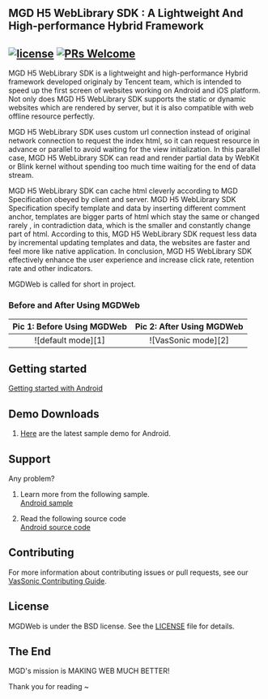 ## MGD H5 WebLibrary SDK : A Lightweight And High-performance Hybrid Framework
[![license](http://img.shields.io/badge/license-BSD3-brightgreen.svg?style=flat)](https://github.com/jbr-madgamingdev/MGDH5WebLibrary/blob/master/LICENSE)
[![PRs Welcome](https://img.shields.io/badge/PRs-welcome-brightgreen.svg)](https://github.com/jbr-madgamingdev/MGDH5WebLibrary/pulls)
---

 MGD H5 WebLibrary SDK is a lightweight and high-performance Hybrid framework developed originaly by Tencent team,  which is intended to speed up the first screen of websites working on Android and iOS platform.
 Not only does MGD H5 WebLibrary SDK supports the static or dynamic websites which are rendered by server, but it is also compatible with web offline resource perfectly. 

 MGD H5 WebLibrary SDK uses custom url connection instead of original network connection to request the index html, so it can request resource in advance or parallel to avoid waiting for the view initialization.
 In this parallel case, MGD H5 WebLibrary SDK can read and render partial data by WebKit or Blink kernel without spending too much time waiting for the end of data stream.

 MGD H5 WebLibrary SDK can cache html cleverly according to MGD Specification obeyed by client and server.
 MGD H5 WebLibrary SDK Specification specify template and data by inserting different comment anchor, templates are bigger parts of html which stay the same or changed rarely , in contradiction data, which is the smaller and constantly change part of html.
 According to this, MGD H5 WebLibrary SDK request less data by incremental updating templates and data, the websites are faster and feel more like native application.
 In conclusion, MGD H5 WebLibrary SDK effectively enhance the user experience and increase click rate, retention rate and other indicators.

 MGDWeb is called for short in project.

### Before and After Using MGDWeb

Pic 1: Before Using MGDWeb |  Pic 2: After Using MGDWeb
:-------------------------:|:-------------------------:
![default mode][1]  |  ![VasSonic mode][2]

## Getting started

[Getting started with Android](https://github.com/jbr-madgamingdev/MGDH5WebLibrary/blob/master/sample/README.md)

## Demo Downloads
1. [Here](https://github.com/jbr-madgamingdev/MGDH5WebLibrary/releases) are the latest sample demo for Android.


## Support
Any problem?

1. Learn more from the following sample. </br>
[Android sample](https://github.com/jbr-madgamingdev/MGDH5WebLibrary/tree/master/sample)  </br>

2. Read the following source code </br>
[Android source code](https://github.com/jbr-madgamingdev/MGDH5WebLibrary/tree/master/sdk) </br>


## Contributing
For more information about contributing issues or pull requests, see our [VasSonic Contributing Guide](https://github.com/jbr-madgamingdev/MGDH5WebLibrary/blob/master/CONTRIBUTING.md).

## License
MGDWeb is under the BSD license. See the [LICENSE](https://github.com/jbr-madgamingdev/MGDH5WebLibrary/blob/master/LICENSE) file for details.

## The End

MGD's mission is MAKING WEB MUCH BETTER!

Thank you for reading ~
